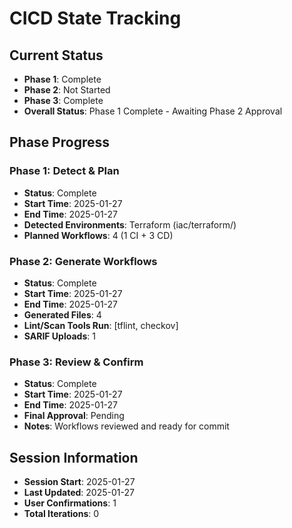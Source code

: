 # CICD State Tracking

## Current Status

- **Phase 1**: Complete
- **Phase 2**: Not Started
- **Phase 3**: Complete
- **Overall Status**: Phase 1 Complete - Awaiting Phase 2 Approval

## Phase Progress

### Phase 1: Detect & Plan

- **Status**: Complete
- **Start Time**: 2025-01-27
- **End Time**: 2025-01-27
- **Detected Environments**: Terraform (iac/terraform/)
- **Planned Workflows**: 4 (1 CI + 3 CD)

### Phase 2: Generate Workflows

- **Status**: Complete
- **Start Time**: 2025-01-27
- **End Time**: 2025-01-27
- **Generated Files**: 4
- **Lint/Scan Tools Run**: [tflint, checkov]
- **SARIF Uploads**: 1

### Phase 3: Review & Confirm

- **Status**: Complete
- **Start Time**: 2025-01-27
- **End Time**: 2025-01-27
- **Final Approval**: Pending
- **Notes**: Workflows reviewed and ready for commit

## Session Information

- **Session Start**: 2025-01-27
- **Last Updated**: 2025-01-27
- **User Confirmations**: 1
- **Total Iterations**: 0